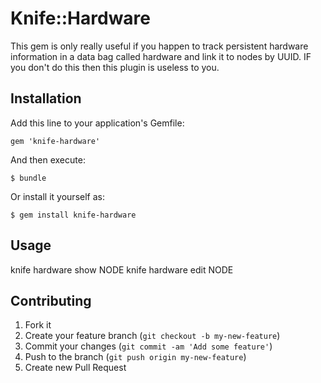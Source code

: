 # Knife::Hardware

This gem is only really useful if you happen to track persistent hardware information in a data bag called hardware and link it to nodes by UUID. IF you don't do this then this plugin is useless to you.

## Installation

Add this line to your application's Gemfile:

    gem 'knife-hardware'

And then execute:

    $ bundle

Or install it yourself as:

    $ gem install knife-hardware

## Usage

knife hardware show NODE
knife hardware edit NODE

## Contributing

1. Fork it
2. Create your feature branch (`git checkout -b my-new-feature`)
3. Commit your changes (`git commit -am 'Add some feature'`)
4. Push to the branch (`git push origin my-new-feature`)
5. Create new Pull Request
